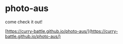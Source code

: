 # photo-aus

come check it out!

[https://curry-battle.github.io/photo-aus/](https://curry-battle.github.io/photo-aus/)
